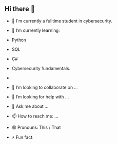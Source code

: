 ## Hi there 👋

- 🔭 I`m currently a fulltime student in cybersecurity.

- 🌱 I’m currently learning:
-    Python
-    SQL
-    C#
-    Cybersecurity fundamentals.
- 
- 👯 I’m looking to collaborate on ...
- 🤔 I’m looking for help with ...
- 💬 Ask me about ...
- 📫 How to reach me: ...
- 😄 Pronouns: This / That

- ⚡ Fun fact:
